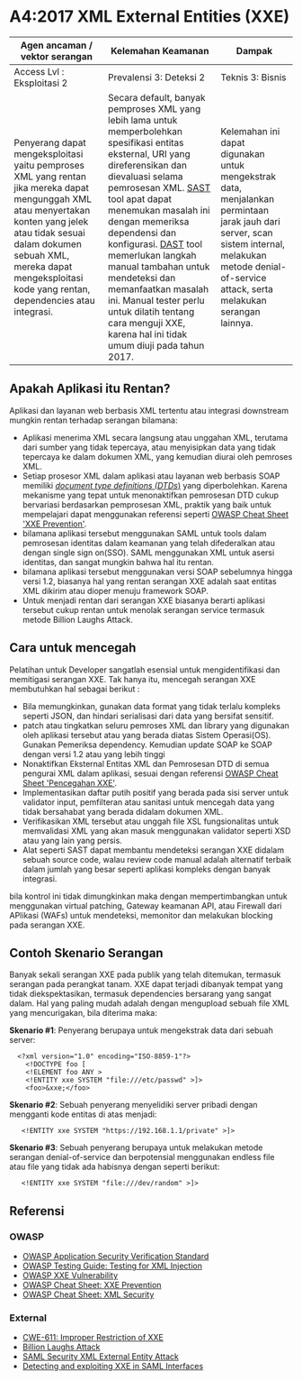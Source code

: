 # A4:2017 XML External Entities (XXE)

| Agen ancaman / vektor serangan | Kelemahan Keamanan          | Dampak            |
| -- | -- | -- |
| Access Lvl : Eksploitasi 2 | Prevalensi 3: Deteksi 2 | Teknis 3: Bisnis |
| Penyerang dapat mengeksploitasi yaitu pemproses XML yang rentan jika mereka dapat mengunggah XML atau menyertakan konten yang jelek atau tidak sesuai dalam dokumen sebuah XML, mereka dapat mengeksploitasi kode yang rentan, dependencies atau integrasi. | Secara default, banyak pemproses XML yang lebih lama untuk memperbolehkan spesifikasi entitas eksternal, URI yang direferensikan dan dievaluasi selama pemrosesan XML. [SAST](https://owasp.org/www-community/Source_Code_Analysis_Tools) tool apat dapat menemukan masalah ini dengan memeriksa dependensi dan konfigurasi. [DAST](https://owasp.org/www-community/Vulnerability_Scanning_Tools) tool memerlukan langkah manual tambahan untuk mendeteksi dan memanfaatkan masalah ini. Manual tester perlu untuk dilatih tentang cara menguji XXE, karena hal ini tidak umum diuji pada tahun 2017. | Kelemahan ini dapat digunakan untuk mengekstrak data, menjalankan permintaan jarak jauh dari server, scan sistem internal, melakukan metode denial-of-service attack, serta melakukan serangan lainnya. |

## Apakah Aplikasi itu Rentan?

Aplikasi dan layanan web berbasis XML tertentu atau integrasi downstream mungkin rentan terhadap serangan bilamana:

* Aplikasi menerima XML secara langsung atau unggahan XML, terutama dari sumber yang tidak tepercaya, atau menyisipkan data yang tidak tepercaya ke dalam dokumen XML, yang kemudian diurai oleh pemroses XML.
* Setiap prosesor XML dalam aplikasi atau layanan web berbasis SOAP memiliki [_document type definitions (DTDs_)](https://en.wikipedia.org/wiki/Document_type_definition) yang diperbolehkan. Karena mekanisme yang tepat untuk menonaktifkan pemrosesan DTD cukup bervariasi berdasarkan pemprosesan XML, praktik yang baik untuk mempelajari dapat menggunakan referensi seperti [OWASP Cheat Sheet 'XXE Prevention'](https://cheatsheetseries.owasp.org/cheatsheets/XML_External_Entity_Prevention_Cheat_Sheet.html). 
* bilamana aplikasi tersebut menggunakan SAML untuk tools dalam pemrosesan identitas dalam keamanan yang telah difederalkan atau dengan single sign on(SSO). SAML menggunakan XML untuk asersi identitas, dan sangat mungkin bahwa hal itu rentan.
* bilamana aplikasi tersebut menggunakan versi SOAP sebelumnya hingga versi 1.2, biasanya hal yang rentan serangan XXE adalah saat entitas XML dikirim atau dioper menuju framework SOAP.
* Untuk menjadi rentan dari serangan XXE biasanya berarti aplikasi tersebut cukup rentan untuk menolak serangan service termasuk metode Billion Laughs Attack.
## Cara untuk mencegah

Pelatihan untuk Developer sangatlah esensial untuk mengidentifikasi dan memitigasi serangan XXE. Tak hanya itu, mencegah serangan XXE membutuhkan hal sebagai berikut : 

* Bila memungkinkan, gunakan data format yang tidak terlalu kompleks seperti JSON, dan hindari serialisasi dari data yang bersifat sensitif.
* patch atau tingkatkan seluru pemroses XML dan library yang digunakan oleh aplikasi tersebut atau yang berada diatas Sistem Operasi(OS). Gunakan Pemeriksa dependency. Kemudian update SOAP ke SOAP dengan versi 1.2 atau yang lebih tinggi
* Nonaktifkan Eksternal Entitas XML dan Pemrosesan DTD di semua pengurai XML dalam aplikasi, sesuai dengan referensi [OWASP Cheat Sheet 'Pencegahan XXE'](https://cheatsheetseries.owasp.org/cheatsheets/XML_External_Entity_Prevention_Cheat_Sheet.html). 
* Implementasikan daftar putih positif yang berada pada sisi server untuk validator input, pemfilteran atau sanitasi untuk mencegah data yang tidak bersahabat yang berada didalam dokumen XML.
* Verifikasikan XML tersebut atau unggah file XSL fungsionalitas untuk memvalidasi XML yang akan masuk menggunakan validator seperti XSD atau yang lain yang persis.
* Alat seperti SAST dapat membantu mendeteksi serangan XXE didalam sebuah source code, walau review code manual adalah alternatif terbaik dalam jumlah yang besar seperti aplikasi kompleks dengan banyak integrasi.

bila kontrol ini tidak dimungkinkan maka dengan mempertimbangkan untuk menggunakan virtual patching, Gateway keamanan API, atau Firewall dari APlikasi (WAFs) untuk mendeteksi, memonitor dan melakukan blocking pada serangan XXE.

## Contoh Skenario Serangan

Banyak sekali serangan XXE pada publik yang telah ditemukan, termasuk serangan pada perangkat tanam. XXE dapat terjadi dibanyak tempat yang tidak diekspektasikan, termasuk dependencies bersarang yang sangat dalam. Hal yang paling mudah adalah dengan mengupload sebuah file XML yang mencurigakan, bila diterima maka: 

**Skenario #1**: Penyerang berupaya untuk mengekstrak data dari sebuah server:

```
  <?xml version="1.0" encoding="ISO-8859-1"?>
    <!DOCTYPE foo [
    <!ELEMENT foo ANY >
    <!ENTITY xxe SYSTEM "file:///etc/passwd" >]>
    <foo>&xxe;</foo>
```

**Skenario #2**: Sebuah penyerang menyelidiki server pribadi dengan mengganti kode entitas di atas menjadi:
```
   <!ENTITY xxe SYSTEM "https://192.168.1.1/private" >]>
```

**Skenario #3**: Sebuah penyerang berupaya untuk melakukan metode serangan denial-of-service dan berpotensial menggunakan endless file atau file yang tidak ada habisnya dengan seperti berikut:

```
   <!ENTITY xxe SYSTEM "file:///dev/random" >]>
```

## Referensi

### OWASP

* [OWASP Application Security Verification Standard](https://github.com/OWASP/ASVS/blob/v4.0.2/4.0/en/0x11-V2-Authentication.md)
* [OWASP Testing Guide: Testing for XML Injection](https://owasp.org/www-project-web-security-testing-guide/latest/4-Web_Application_Security_Testing/07-Input_Validation_Testing/07-Testing_for_XML_Injection)
* [OWASP XXE Vulnerability](https://owasp.org/www-community/vulnerabilities/XML_External_Entity_(XXE)_Processing)
* [OWASP Cheat Sheet: XXE Prevention](https://cheatsheetseries.owasp.org/cheatsheets/XML_External_Entity_Prevention_Cheat_Sheet.html)
* [OWASP Cheat Sheet: XML Security](https://cheatsheetseries.owasp.org/cheatsheets/XML_Security_Cheat_Sheet.html)

### External

* [CWE-611: Improper Restriction of XXE](https://cwe.mitre.org/data/definitions/611.html)
* [Billion Laughs Attack](https://en.wikipedia.org/wiki/Billion_laughs_attack)
* [SAML Security XML External Entity Attack](https://secretsofappsecurity.blogspot.tw/2017/01/saml-security-xml-external-entity-attack.html)
* [Detecting and exploiting XXE in SAML Interfaces](https://web-in-security.blogspot.tw/2014/11/detecting-and-exploiting-xxe-in-saml.html)

